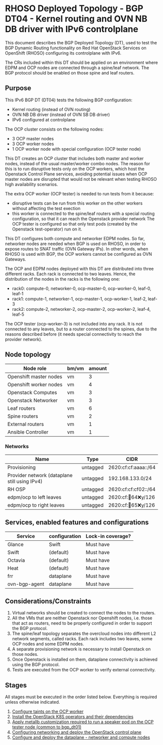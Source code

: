 # RHOSO Deployed Topology - BGP DT04 - Kernel routing and OVN NB DB driver with IPv6 controlplane

This document describes the BGP Deployed Topology (DT), used to test the
BGP Dynamic Routing functionality on Red Hat OpenStack Services on OpenShift
(RHOSO) configuring its controlplane with IPv6.

The CRs included within this DT should be applied on an environment where EDPM
and OCP nodes are connected through a spine/leaf network. The BGP protocol
should be enabled on those spine and leaf routers.

## Purpose

This IPv6 BGP DT (DT04) tests the following BGP configuration:
* Kernel routing (instead of OVN routing)
* OVN NB DB driver (instead of OVN SB DB driver)
* IPv6 configured at controlplane

The OCP cluster consists on the following nodes:
* 3 OCP master nodes
* 3 OCP worker nodes
* 1 OCP worker node with special configuration (OCP tester node)

This DT creates an OCP cluster that includes both master and worker nodes,
instead of the usual master/worker combo nodes. The reason for this is to run
disruptive tests only on the OCP workers, which host the Openstack Control
Plane services, avoiding potential issues when OCP master nodes are disrupted
that would not be relevant when testing RHOSO high availability scenarios.

The extra OCP worker (OCP tester) is needed to run tests from it because:
* disruptive tests can be run from this worker on the other workers without
  affecting the test exection
* this worker is connected to the spine/leaf routers with a special routing
  configuration, so that it can reach the Openstack provider network
The OCP tester is configured so that only test pods (created by the
Openstack test-operator) run on it.

This DT configures both compute and networker EDPM nodes. So far, networker
nodes are needed when BGP is used on RHOSO, in order to expose routes to SNAT
traffic (OVN Gateway IPs). In other words, when RHOSO is used with BGP, the OCP
workers cannot be configured as OVN Gateways.

The OCP and EDPM nodes deployed with this DT are distributed into three
different racks. Each rack is connected to two leaves.
Hence, the distribution of the nodes in the racks is the following one:
* rack0: compute-0, networker-0, ocp-master-0, ocp-worker-0, leaf-0, leaf-1
* rack1: compute-1, networker-1, ocp-master-1, ocp-worker-1, leaf-2, leaf-3
* rack2: compute-2, networker-2, ocp-master-2, ocp-worker-2, leaf-4, leaf-5

The OCP tester (ocp-worker-3) is not included into any rack. It is not
connected to any leaves, but to a router connected to the spines, due to the
reasons described before (it needs special connectivity to reach the provider
network).

## Node topology
| Node role               | bm/vm | amount |
| ----------------------- | ----- | ------ |
| Openshift master nodes  | vm    | 3      |
| Openshift worker nodes  | vm    | 4      |
| Openstack Computes      | vm    | 3      |
| Openstack Networker     | vm    | 3      |
| Leaf routers            | vm    | 6      |
| Spine routers           | vm    | 2      |
| External routers        | vm    | 1      |
| Ansible Controller      | vm    | 1      |

### Networks

| Name                                               | Type     | CIDR                    |
| -------------------------------------------------- | -------- | ----------------------- |
| Provisioning                                       | untagged | 2620:cf:cf:aaaa::/64    |
| Provider network (dataplane still using IPv4)      | untagged | 192.168.133.0/24        |
| RH OSP                                             | untagged | 2620:cf:cf:cf02::/64    |
| edpm/ocp to left leaves                            | untagged | 2620:cf::100:64:x:y/126 |
| edpm/ocp to right leaves                           | untagged | 2620:cf::100:65:x:y/126 |

## Services, enabled features and configurations

| Service          | configuration    | Lock-in coverage?  |
| ---------------- | ---------------- | ------------------ |
| Glance           | Swift            | Must have          |
| Swift            | (default)        | Must have          |
| Octavia          | (default)        | Must have          |
| Heat             | (default)        | Must have          |
| frr              | dataplane        | Must have          |
| ovn-bgp-agent    | dataplane        | Must have          |

## Considerations/Constraints

1. Virtual networks should be created to connect the nodes to the routers.
2. All the VMs that are neither Openstack nor Openshift nodes, i.e. those that
   act as routers, need to be properly configured in order to support the BGP
   protocol.
3. The spine/leaf topology separates the overcloud nodes into different L2
   network segments, called racks. Each rack includes two leaves, some OCP
   nodes and some EDPM nodes.
4. A separate provisioning network is necessary to install Openstack on those
   nodes.
5. Once Openstack is installed on them, dataplane connectivity is achieved
   using the BGP protocol.
6. Tests are executed from the OCP worker to verify external connectivity.

## Stages

All stages must be executed in the order listed below. Everything is required unless otherwise indicated.

1. [Configure taints on the OCP worker](configure-taints.md)
2. [Install the OpenStack K8S operators and their dependencies](../../../common/)
3. [Apply metallb customization required to run a speaker pod on the OCP tester node (common to bgp_dt01)](../bgp_dt01/metallb/)
4. [Configuring networking and deploy the OpenStack control plane](control-plane.md)
5. [Configure and deploy the dataplane - networker and compute nodes](data-plane.md)
